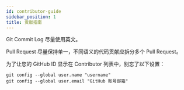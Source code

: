 ```yaml
---
id: contributor-guide
sidebar_position: 1
title: 贡献指南
---
```


Git Commit Log 尽量使用英文。

Pull Request 尽量保持单一，不同语义的代码贡献应拆分多个 Pull Request。

为了让您的 GitHub ID 显示在 Contributor 列表中，别忘了以下设置：

```shell
git config --global user.name "username"
git config --global user.email "GitHub 账号邮箱"
```
